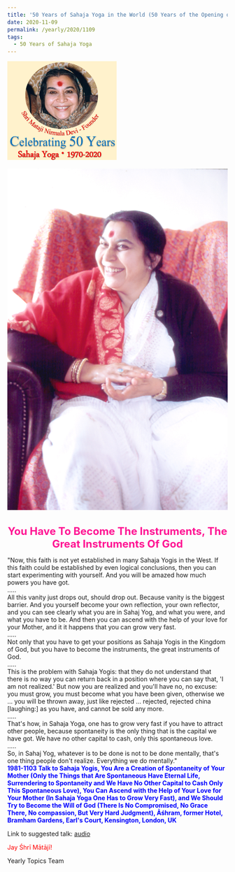 ```yaml
---
title: '50 Years of Sahaja Yoga in the World (50 Years of the Opening of the Sahasrāra Chakra), Post 30'
date: 2020-11-09
permalink: /yearly/2020/1109
tags:
  - 50 Years of Sahaja Yoga
---
```


<div style="text-align: left"><img src="/images/Celebrating50YearsSahajaYoga.png" width="250" /></div><br>

<div style="text-align: center"><img src="/images/image550.jpg" /></div>

<br>
<p style="color:DeepPink; text-align:center">
<font size="+2"><b>You Have To Become The Instruments, The Great Instruments Of God</b><br></font>
</p>

<p>
"Now, this faith is not yet established in many Sahaja Yogis in the West. If this faith could be established by even logical conclusions, then you can start experimenting with yourself. And you will be amazed how much powers you have got.<br> 
.....<br>
All this vanity just drops out, should drop out. Because vanity is the biggest barrier. And you yourself become your own reflection, your own reflector, and you can see clearly what you are in Sahaj Yog, and what you were, and what you have to be. And then you can ascend with the help of your love for your Mother, and it it happens that you can grow very fast.<br> 
.....<br>
Not only that you have to get your positions as Sahaja Yogis in the Kingdom of God, but you have to become the instruments, the great instruments of God.<br>
.....<br>
This is the problem with Sahaja Yogis: that they do not understand that there is no way you can return back in a position where you can say that, 'I am not realized.' But now you are realized and you'll have no, no excuse: you must grow, you must become what you have been given, otherwise we ... you will be thrown away, just like rejected ... rejected, rejected china [laughing:] as you have, and cannot be sold any more.<br>
.....<br>
That's how, in Sahaja Yoga, one has to grow very fast if you have to attract other people, because spontaneity is the only thing that is the capital we have got. We have no other capital to cash, only this spontaneous love.<br>
.....<br>
So, in Sahaj Yog, whatever is to be done is not to be done mentally, that's one thing people don't realize. Everything we do mentally."<br>
<font color="blue"><b>1981-1103 Talk to Sahaja Yogis, You Are a Creation of Spontaneity of Your Mother (Only the Things that Are Spontaneous Have Eternal Life, Surrendering to Spontaneity and We Have No Other Capital to Cash Only This Spontaneous Love), You Can Ascend with the Help of Your Love for Your Mother (In Sahaja Yoga One Has to Grow Very Fast), and We Should Try to Become the Will of God (There Is No Compromised, No Grace There, No compassion, But Very Hard Judgment), Āśhram, former Hotel, Bramham Gardens, Earl's Court, Kensington, London, UK</b></font><br>
</p>

Link to suggested talk: <a href="https://soundcloud.com/nirmala-vidya-portal/19811103-you-must-grow-fast-in"> audio</a>

<p style="color:red;">Jay Śhrī Mātājī!<br></p>

Yearly Topics Team
